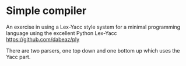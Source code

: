# Simple compiler

An exercise in using a Lex-Yacc style system for a minimal programming language using the excellent Python Lex-Yacc <https://github.com/dabeaz/ply>

There are two parsers, one top down and one bottom up which uses the Yacc part.
